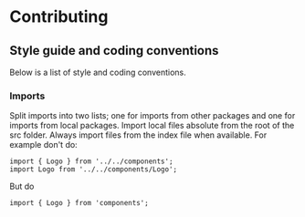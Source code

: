 Contributing
============

## Style guide and coding conventions
Below is a list of style and coding conventions.

### Imports
Split imports into two lists; one for imports from other packages and one
for imports from local packages. Import local files absolute from the
root of the src folder. Always import files from the index file when
available. For example don't do:

    import { Logo } from '../../components';
    import Logo from '../../components/Logo';

But do

    import { Logo } from 'components';
